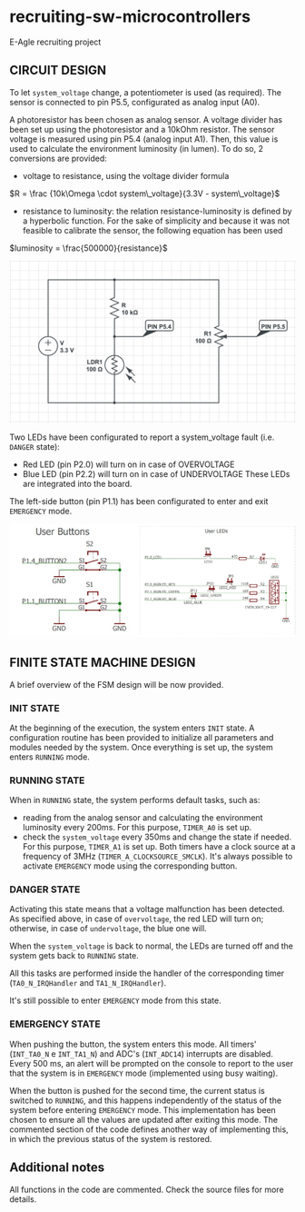 # recruiting-sw-microcontrollers
E-Agle recruiting project

## CIRCUIT DESIGN
To let `system_voltage` change, a potentiometer is used (as required). The sensor is connected to pin P5.5, configurated as analog input (A0).

A photoresistor has been chosen as analog sensor. A voltage divider has been set up using the photoresistor and a 10kOhm resistor. The sensor voltage is measured using pin P5.4 (analog input A1).
Then, this value is used to calculate the environment luminosity (in lumen). To do so, 2 conversions are provided:
* voltage to resistance, using the voltage divider formula

$R = \frac {10k\Omega \cdot system\_voltage}{3.3V - system\_voltage}$

* resistance to luminosity: the relation resistance-luminosity is defined by a hyperbolic function. For the sake of simplicity and because it was not feasible to calibrate the sensor, the following equation has been used

$luminosity = \frac{500000}{resistance}$

![circuito_esterno](img/circuito_esterno.png)

Two LEDs have been configurated to report a system_voltage fault (i.e. `DANGER` state):
* Red LED (pin P2.0) will turn on in case of OVERVOLTAGE
* Blue LED (pin P2.2) will turn on in case of UNDERVOLTAGE
These LEDs are integrated into the board.

The left-side button (pin P1.1) has been configurated to enter and exit `EMERGENCY` mode.

![board_degign](img/board_design.png)

## FINITE STATE MACHINE DESIGN
A brief overview of the FSM design will be now provided.

### INIT STATE
At the beginning of the execution, the system enters `INIT` state. A configuration routine has been provided to initialize all parameters and modules needed by the system.
Once everything is set up, the system enters `RUNNING` mode.

### RUNNING STATE
When in `RUNNING` state, the system performs default tasks, such as:
* reading from the analog sensor and calculating the environment luminosity every 200ms. For this purpose, `TIMER_A0` is set up.
* check the `system_voltage` every 350ms and change the state if needed. For this purpose, `TIMER_A1` is set up.
Both timers have a clock source at a frequency of 3MHz (`TIMER_A_CLOCKSOURCE_SMCLK`).
It's always possible to activate `EMERGENCY` mode using the corresponding button.

### DANGER STATE
Activating this state means that a voltage malfunction has been detected.
As specified above, in case of `overvoltage`, the red LED will turn on; otherwise, in case of `undervoltage`, the blue one will.

When the `system_voltage` is back to normal, the LEDs are turned off and the system gets back to `RUNNING` state.

All this tasks are performed inside the handler of the corresponding timer (`TA0_N_IRQHandler` and `TA1_N_IRQHandler`).

It's still possible to enter `EMERGENCY` mode from this state.

### EMERGENCY STATE
When pushing the button, the system enters this mode.
All timers' (`INT_TA0_N` e `INT_TA1_N`) and ADC's (`INT_ADC14`) interrupts are disabled. 
Every 500 ms, an alert will be prompted on the console to report to the user that the system is in `EMERGENCY` mode (implemented using busy waiting).

When the button is pushed for the second time, the current status is switched to `RUNNING`, and this happens independently of the status of the system before entering `EMERGENCY` mode. This implementation has been chosen to ensure all the values are updated after exiting this mode.
The commented section of the code defines another way of implementing this, in which the previous status of the system is restored.

## Additional notes
All functions in the code are commented. Check the source files for more details.